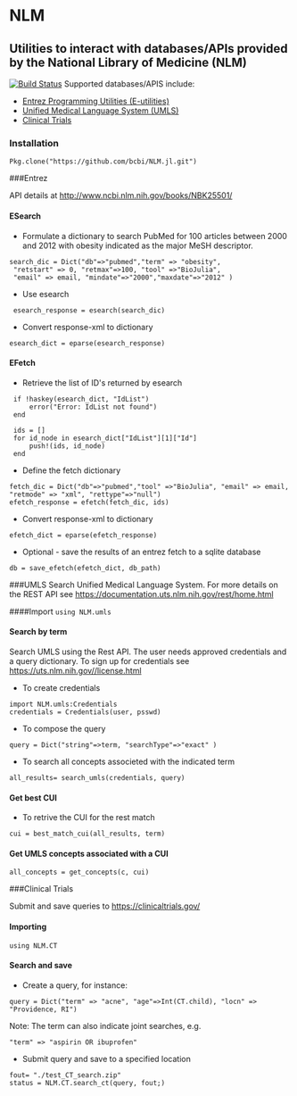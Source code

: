 <!--
@Author: isa
@Date:   2016-05-13T16:37:00-04:00
@Last modified by:   isa
@Last modified time: 2016-05-19T16:12:10-04:00
-->



# NLM
## Utilities to interact with databases/APIs provided by the National Library of Medicine (NLM)
[![Build Status](https://travis-ci.org/bcbi/NLM.jl.svg?branch=master)](https://travis-ci.org/bcbi/NLM.jl)
Supported databases/APIS include:

- [Entrez Programming Utilities (E-utilities)](#entrez)
- [Unified Medical Language System (UMLS)](#umls)
- [Clinical Trials](#clinical-trials)

### Installation
```{Julia}
Pkg.clone("https://github.com/bcbi/NLM.jl.git")
```

###Entrez

API details at  http://www.ncbi.nlm.nih.gov/books/NBK25501/

#### ESearch
- Formulate a dictionary to search PubMed for 100 articles between 2000 and 2012
with obesity indicated as the major MeSH descriptor.


 ```{Julia}
 search_dic = Dict("db"=>"pubmed","term" => "obesity",
  "retstart" => 0, "retmax"=>100, "tool" =>"BioJulia",
  "email" => email, "mindate"=>"2000","maxdate"=>"2012" )
  ```

- Use esearch

 ` esearch_response = esearch(search_dic)`

- Convert response-xml to dictionary

 `esearch_dict = eparse(esearch_response)`  

#### EFetch
- Retrieve the list of ID's returned by esearch
    
 ```{Julia}
  if !haskey(esearch_dict, "IdList")
      error("Error: IdList not found")
  end
  
  ids = []
  for id_node in esearch_dict["IdList"][1]["Id"]
      push!(ids, id_node)
  end
  ```

- Define the fetch dictionary

 ```{Julia}
 fetch_dic = Dict("db"=>"pubmed","tool" =>"BioJulia", "email" => email, "retmode" => "xml", "rettype"=>"null")
 efetch_response = efetch(fetch_dic, ids)
 ```

- Convert response-xml to dictionary

 `efetch_dict = eparse(efetch_response)`

- Optional - save the results of an entrez fetch to a sqlite database

 `db = save_efetch(efetch_dict, db_path)`

###UMLS
Search Unified Medical Language System. For more details on the REST API see https://documentation.uts.nlm.nih.gov/rest/home.html

####Import
`using NLM.umls`

#### Search by term

Search UMLS using the Rest API. The user needs approved credentials and a query dictionary.
To sign up for credentials see https://uts.nlm.nih.gov//license.html

- To create credentials

 ```{Julia}
 import NLM.umls:Credentials
 credentials = Credentials(user, psswd)
 ```

- To compose the query

 `query = Dict("string"=>term, "searchType"=>"exact" )`

- To search all concepts associeted with the indicated term

 `all_results= search_umls(credentials, query)`

#### Get best CUI

- To retrive the CUI for the rest match

 `cui = best_match_cui(all_results, term)`

#### Get UMLS concepts associated with a CUI

 `all_concepts = get_concepts(c, cui)`

###Clinical Trials

Submit and save queries to  https://clinicaltrials.gov/

#### Importing
`using NLM.CT`

#### Search and save

- Create a query, for instance:

 `query = Dict("term" => "acne", "age"=>Int(CT.child), "locn" => "Providence, RI")`

Note: The term can also indicate joint searches, e.g.

 `"term" => "aspirin OR ibuprofen"`
 
- Submit query and save to a specified location

 ```
 fout= "./test_CT_search.zip"
 status = NLM.CT.search_ct(query, fout;)
 ```


